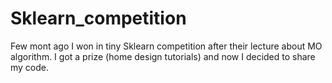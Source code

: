 # Sklearn_competition
Few mont ago I won in tiny Sklearn competition after their lecture about MO algorithm. I got a prize (home design tutorials) and now I decided to share my code.
